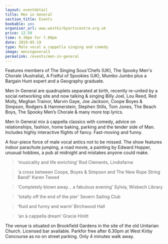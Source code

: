 ```yaml
---
layout: eventdetail
title: Men in General
section_title: Events
bookable: yes
organiser_url: www.westkirbyartscentre.org.uk
price: 12.50
time: 6.30pm for 7.00pm
date: 2019-05-19
type: Male vocal a cappella singing and comedy
image: meningeneral3
permalink: /events/men-in-general
---
```


Features members of The Singing Sous'Chefs (UK), The Spooky Men's Chorale (Australia), A Fistful of Spookies (UK), Mumbo Jumbo plus a Bargain Hunt expert and a Geography graduate.

Men In General are quadruplets separated at birth, recently re-united by a social networking site and now talking & singing Billy Joel, Lou Reed, Red Molly, Meghan Trainor, Marvin Gaye, Joe Jackson, Coope Boyes & Simpson, Rodgers & Hammerstein, Stephen Stills, Tom Jones, The Beach Boys, The Spooky Men’s Chorale & many more top lyrics.

Men In General mix à cappella classics with comedy, advice on relationships, fashion, home baking, parking and the tender side of Man. Includes highly interactive flights of fancy. Fast-moving and funny.

A four-piece force of male vocal antics not to be missed. The show features indoor parachute jumping, a road movie, a painting by Edward Hopper, unusual hobbies, a pub at midnight and mistakes anyone could make.

> ‘musicality and life enriching’
Rod Clements, Lindisfarne

>‘a cross between Coope, Boyes & Simpson and The New Rope String Band!’
Karen Tweed

> ‘Completely blown away… a fabulous evening’
Sylvia, Wisbech Library

>'totally off the end of the pier'
Severn Sailing Club

> ‘fluid and funny and warm’
Birchwood Hall

> ‘an à cappella dream’
Gracie Hinitt

The venue is situated on Brookfield Gardens in the site of the old Unitarian Church. Licensed bar available. Parkfor free after 6.30pm at West Kirby Concourse as no on street parking. Only 4 minutes walk away.

